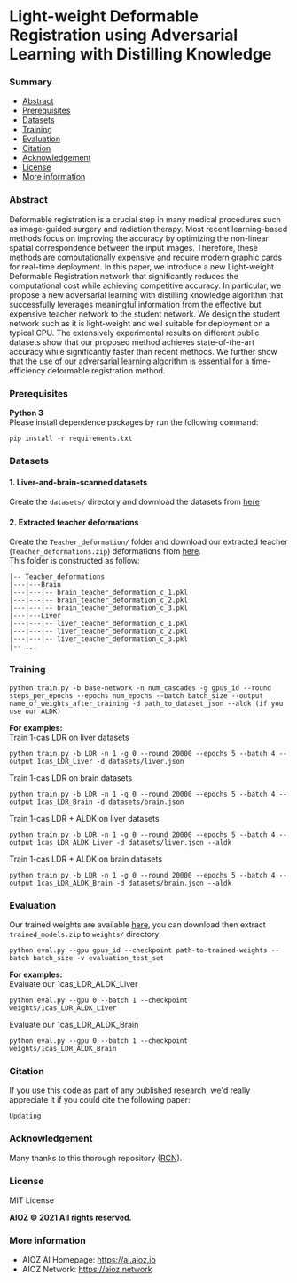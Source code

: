 # Light-weight Deformable Registration using Adversarial Learning with Distilling Knowledge
### Summary
* [Abstract](#abstract)
* [Prerequisites](#prerequisites)
* [Datasets](#datasets)
* [Training](#training)
* [Evaluation](#evaluation)
* [Citation](#citation)
* [Acknowledgement](#acknowledgement)
* [License](#license)
* [More information](#more-information)

### Abstract
Deformable registration is a crucial step in many medical procedures such as image-guided surgery and radiation therapy. Most recent learning-based methods focus on improving the accuracy by optimizing the non-linear spatial correspondence between the input images. Therefore, these methods are computationally expensive and require modern graphic cards for real-time deployment. In this paper, we introduce a new Light-weight Deformable Registration network that significantly reduces the computational cost while achieving competitive accuracy. In particular, we propose a new adversarial learning with distilling knowledge algorithm that successfully leverages meaningful information from the effective but expensive teacher network to the student network. We design the student network such as it is light-weight and well suitable for deployment on a typical CPU. The extensively experimental results on different public datasets show that our proposed method achieves state-of-the-art accuracy while significantly faster than recent methods. We further show that the use of our adversarial learning algorithm is essential for a time-efficiency deformable registration method.

### Prerequisites
**Python 3**   
Please install dependence packages by run the following command:
```
pip install -r requirements.txt
```
### Datasets
#### 1. Liver-and-brain-scanned datasets
Create the `datasets/` directory and download the datasets from [here](https://drive.google.com/drive/folders/1jJzKgQYZBCGExbjym5Sjq6t-iIfrVXiQ?usp=sharing)
#### 2. Extracted teacher deformations
Create the `Teacher_deformation/` folder and
download our extracted teacher (`Teacher_deformations.zip`) deformations from [here](https://vision.aioz.io/d/150a081d8ea84ea685da/).   
This folder is constructed as follow:   
```
|-- Teacher_deformations   
|---|---Brain   
|---|---|-- brain_teacher_deformation_c_1.pkl   
|---|---|-- brain_teacher_deformation_c_2.pkl   
|---|---|-- brain_teacher_deformation_c_3.pkl   
|---|---Liver
|---|---|-- liver_teacher_deformation_c_1.pkl   
|---|---|-- liver_teacher_deformation_c_2.pkl   
|---|---|-- liver_teacher_deformation_c_3.pkl   
|-- ...   
```

### Training

```
python train.py -b base-network -n num_cascades -g gpus_id --round steps_per_epochs --epochs num_epochs --batch batch_size --output name_of_weights_after_training -d path_to_dataset_json --aldk (if you use our ALDK)
```
**For examples:**   
Train 1-cas LDR on liver datasets
```
python train.py -b LDR -n 1 -g 0 --round 20000 --epochs 5 --batch 4 --output 1cas_LDR_Liver -d datasets/liver.json
```
Train 1-cas LDR on brain datasets
```
python train.py -b LDR -n 1 -g 0 --round 20000 --epochs 5 --batch 4 --output 1cas_LDR_Brain -d datasets/brain.json
```
Train 1-cas LDR + ALDK on liver datasets
```
python train.py -b LDR -n 1 -g 0 --round 20000 --epochs 5 --batch 4 --output 1cas_LDR_ALDK_Liver -d datasets/liver.json --aldk
```
Train 1-cas LDR + ALDK on brain datasets
```
python train.py -b LDR -n 1 -g 0 --round 20000 --epochs 5 --batch 4 --output 1cas_LDR_ALDK_Brain -d datasets/brain.json --aldk
```

### Evaluation
Our trained weights are available [here](https://vision.aioz.io/d/150a081d8ea84ea685da/), 
you can download then extract `trained_models.zip` to `weights/` directory
```
python eval.py --gpu gpus_id --checkpoint path-to-trained-weights --batch batch_size -v evaluation_test_set
```
**For examples:**   
Evaluate our 1cas_LDR_ALDK_Liver
```
python eval.py --gpu 0 --batch 1 --checkpoint weights/1cas_LDR_ALDK_Liver
```
Evaluate our 1cas_LDR_ALDK_Brain
```
python eval.py --gpu 0 --batch 1 --checkpoint weights/1cas_LDR_ALDK_Brain
```
### Citation
If you use this code as part of any published research, we'd really appreciate it if you could cite the following paper:
```
Updating
```

### Acknowledgement
Many thanks to this thorough repository ([RCN](https://github.com/microsoft/Recursive-Cascaded-Networks)).

### License
MIT License

**AIOZ © 2021 All rights reserved.**

### More information
- AIOZ AI Homepage: https://ai.aioz.io   
- AIOZ Network: https://aioz.network
